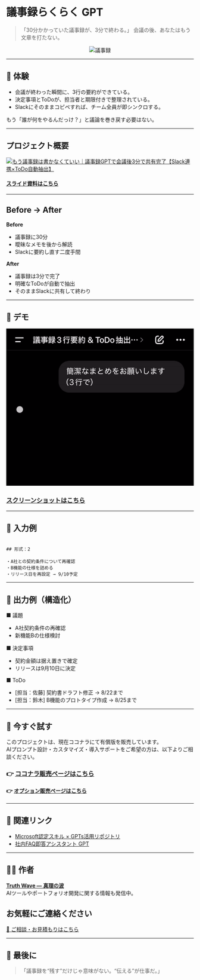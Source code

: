 # 議事録らくらく GPT

> 「30分かかっていた議事録が、3分で終わる。」
> 会議の後、あなたはもう文章を打たない。

<p align="center">
<img width="1536" height="1024" alt="議事録" src="https://github.com/user-attachments/assets/334cce42-e62d-4d57-8f20-911f86b28d80" />
</p>

---

## 🎯 体験

- 会議が終わった瞬間に、3行の要約ができている。
- 決定事項とToDoが、担当者と期限付きで整理されている。
- Slackにそのままコピペすれば、チーム全員が即シンクロする。

もう「誰が何をやるんだっけ？」と議論を巻き戻す必要はない。

---

## プロジェクト概要

[![もう議事録は書かなくていい｜議事録GPTで会議後3分で共有完了【Slack連携×ToDo自動抽出】](https://github.com/user-attachments/assets/f9efdc9e-8145-42d0-9850-1adf1b479364)](https://youtu.be/BX_dgQVtI_g)

#### [スライド資料はこちら](https://github.com/truthwave/meeting-minutes-helper/blob/main/%E8%B3%87%E6%96%99/%E8%AD%B0%E4%BA%8B%E9%8C%B2%E3%82%89%E3%81%8F%E3%82%89%E3%81%8FGPT.pdf)

---

## Before → After
**Before**
- 議事録に30分
- 曖昧なメモを後から解読
- Slackに要約し直す二度手間

**After**
- 議事録は3分で完了
- 明確なToDoが自動で抽出
- そのままSlackに共有して終わり


---

## 📸 **デモ**
![デモ動画](https://github.com/TomoProgrammingDayori/meeting-minutes-helper/blob/main/%E8%B3%87%E6%96%99/%E3%83%87%E3%83%A2%E5%8B%95%E7%94%BB.gif)

### [スクリーンショットはこちら](https://github.com/truthwave/meeting-minutes-helper/tree/main/%E8%B3%87%E6%96%99/%E3%82%B9%E3%82%AF%E3%83%AA%E3%83%BC%E3%83%B3%E3%82%B7%E3%83%A7%E3%83%83%E3%83%88)



---

## 🧠 入力例

```

## 形式：2

・A社との契約条件について再確認
・B機能の仕様を詰める
・リリース日を再設定 → 9/10予定

```

---

## 📄 出力例（構造化）

■ 議題  
- A社契約条件の再確認  
- 新機能Bの仕様検討

■ 決定事項  
- 契約金額は据え置きで確定  
- リリースは9月10日に決定

■ ToDo  
- [担当：佐藤] 契約書ドラフト修正 → 8/22まで  
- [担当：鈴木] B機能のプロトタイプ作成 → 8/25まで


---

## 🛒 今すぐ試す

このプロジェクトは、現在ココナラにて有償版を販売しています。  
AIプロンプト設計・カスタマイズ・導入サポートをご希望の方は、以下よりご相談ください。


### 👉 [ココナラ販売ページはこちら](https://coconala.com/contents_market/pictures/cmfkjunz2046t8n0hwiupnd2e)

#### 👉 [オプション販売ページはこちら](https://coconala.com/services/3875043)

---

## 🔗 関連リンク

- [Microsoft認定スキル × GPTs活用リポジトリ](https://github.com/TomoProgrammingDayori/ai-productivity-cert-practical-output)
- [社内FAQ即答アシスタント GPT](https://github.com/truthwave/faq-assistant-gpt)
---

## 🧑‍💻 作者

**[Truth Wave ― 真理の波](https://github.com/truthwave)**  
AIツールやポートフォリオ開発に関する情報も発信中。


## お気軽にご連絡ください
[📩 ご相談・お見積もりはこちら](mailto:realmadrid71214591@gmail.com)

---

## 🏁 最後に
> 「議事録を“残す”だけじゃ意味がない。“伝える”が仕事だ。」
